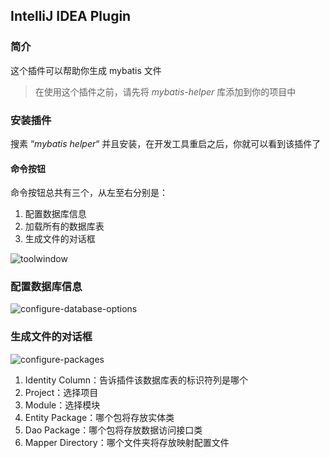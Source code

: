 ## IntelliJ IDEA Plugin

### 简介

这个插件可以帮助你生成 mybatis 文件

> 在使用这个插件之前，请先将 *mybatis-helper* 库添加到你的项目中

### 安装插件

搜素 “*mybatis helper*“ 并且安装，在开发工具重启之后，你就可以看到该插件了

#### 命令按钮

命令按钮总共有三个，从左至右分别是：

1. 配置数据库信息
2. 加载所有的数据库表
3. 生成文件的对话框

![toolwindow](C:\projects\mybatis-helper-parent\toolwindow.png)

### 配置数据库信息

![configure-database-options](C:\projects\mybatis-helper-parent\configure-database-options.png)

### 生成文件的对话框

![configure-packages](C:\projects\mybatis-helper-parent\configure-packages.png)

1. Identity Column：告诉插件该数据库表的标识符列是哪个
2. Project：选择项目
3. Module：选择模块
4. Entity Package：哪个包将存放实体类
5. Dao Package：哪个包将存放数据访问接口类
6. Mapper Directory：哪个文件夹将存放映射配置文件